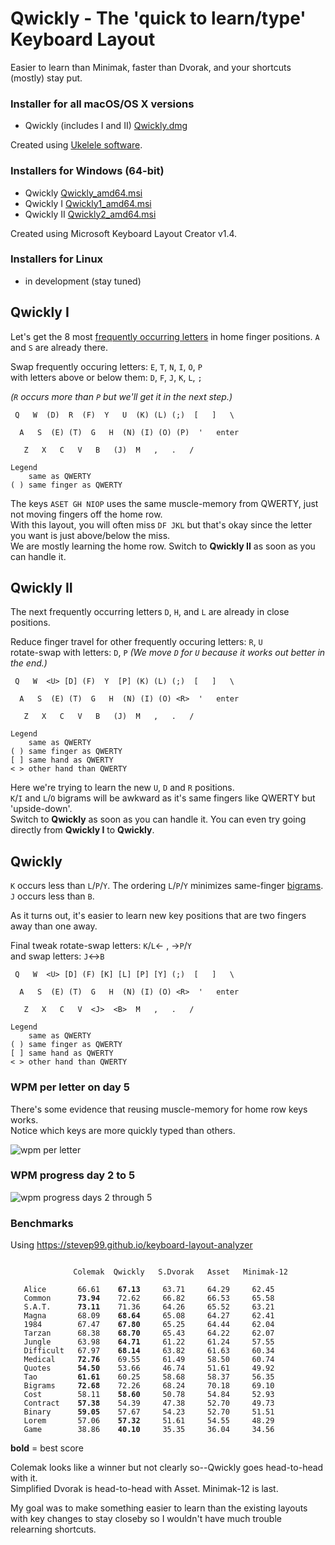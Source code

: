 # Qwickly - The 'quick to learn/type' Keyboard Layout

Easier to learn than Minimak, faster than Dvorak, and your shortcuts (mostly) stay put.

### Installer for all macOS/OS X versions
- Qwickly (includes I and II) [Qwickly.dmg](https://github.com/qwickly-org/Qwickly/releases/download/v1.0/Qwickly.dmg)

Created using [Ukelele software](https://software.sil.org/ukelele).

### Installers for Windows (64-bit)
- Qwickly [Qwickly_amd64.msi](https://github.com/qwickly-org/Qwickly/releases/download/v1.0/Qwickly_amd64.msi)
- Qwickly I [Qwickly1_amd64.msi](https://github.com/qwickly-org/Qwickly/releases/download/v1.0/Qwickly1_amd64.msi)
- Qwickly II [Qwickly2_amd64.msi](https://github.com/qwickly-org/Qwickly/releases/download/v1.0/Qwickly2_amd64.msi)

Created using Microsoft Keyboard Layout Creator v1.4.

### Installers for Linux
- in development (stay tuned)


## Qwickly I

Let's get the 8 most [frequently occurring letters](https://en.wikipedia.org/wiki/Letter_frequency) in home finger positions. `A` and `S` are already there.

Swap frequently occuring letters: `E`, `T`, `N`, `I`, `O`, `P`<br/>
with letters above or below them: `D`, `F`, `J`, `K`, `L`, `;`

*(`R` occurs more than `P` but we'll get it in the next step.)*
```
 Q   W  (D)  R  (F)  Y   U  (K) (L) (;)  [   ]   \

  A   S  (E) (T)  G   H  (N) (I) (O) (P)  '   enter

   Z   X   C   V   B   (J)  M   ,   .   /

Legend
    same as QWERTY
( ) same finger as QWERTY
```
The keys `ASET GH NIOP` uses the same muscle-memory from QWERTY, just not moving fingers off the home row.<br/>
With this layout, you will often miss `DF JKL` but that's okay since the letter you want is just above/below the miss.<br/>
We are mostly learning the home row. Switch to **Qwickly II** as soon as you can handle it.

## Qwickly II

The next frequently occurring letters `D`, `H`, and `L` are already in close positions.

Reduce finger travel for other frequently occuring letters: `R`, `U`<br/>
rotate-swap with letters: `D`, `P` *(We move `D` for `U` because it works out better in the end.)*
```
 Q   W  <U> [D] (F)  Y  [P] (K) (L) (;)  [   ]   \

  A   S  (E) (T)  G   H  (N) (I) (O) <R>  '   enter

   Z   X   C   V   B   (J)  M   ,   .   /

Legend
    same as QWERTY
( ) same finger as QWERTY
[ ] same hand as QWERTY
< > other hand than QWERTY
```

Here we're trying to learn the new `U`, `D` and `R` positions.<br/>
`K`/`I` and `L`/`O` bigrams will be awkward as it's same fingers like QWERTY but 'upside-down'.<br/>
Switch to **Qwickly** as soon as you can handle it. You can even try going directly from **Qwickly I** to **Qwickly**.

## Qwickly

`K` occurs less than `L`/`P`/`Y`. The ordering `L`/`P`/`Y` minimizes same-finger [bigrams](https://blogs.sas.com/content/iml/2014/09/26/bigrams.html).<br/>
`J` occurs less than `B`.

As it turns out, it's easier to learn new key positions that are two fingers away than one away.

Final tweak rotate-swap letters: `K`/`L`<- , ->`P`/`Y`<br/>
and swap letters: `J`<->`B`
```
 Q   W  <U> [D] (F) [K] [L] [P] [Y] (;)  [   ]   \

  A   S  (E) (T)  G   H  (N) (I) (O) <R>  '   enter

   Z   X   C   V  <J>  <B>  M   ,   .   /

Legend
    same as QWERTY
( ) same finger as QWERTY
[ ] same hand as QWERTY
< > other hand than QWERTY
```

### WPM per letter on day 5

There's some evidence that reusing muscle-memory for home row keys works.<br/>
Notice which keys are more quickly typed than others.

![wpm per letter](https://github.com/qwickly-org/Qwickly/blob/master/wpm-letters-day5.png)

### WPM progress day 2 to 5

![wpm progress days 2 through 5](https://github.com/qwickly-org/Qwickly/blob/master/wpm-days-2-5.png)


### Benchmarks

Using https://stevep99.github.io/keyboard-layout-analyzer
<pre><code>
              Colemak  Qwickly   S.Dvorak   Asset   Minimak-12

   Alice       66.61    <b>67.13</b>     63.71     64.29     62.45
   Common      <b>73.94</b>    72.62     66.82     66.53     65.58
   S.A.T.      <b>73.11</b>    71.36     64.26     65.52     63.21
   Magna       68.09    <b>68.64</b>     65.08     64.27     62.41
   1984        67.47    <b>67.80</b>     65.25     64.44     62.04
   Tarzan      68.38    <b>68.70</b>     65.43     64.22     62.07
   Jungle      63.98    <b>64.71</b>     61.22     61.24     57.55
   Difficult   67.97    <b>68.14</b>     63.82     61.63     60.34
   Medical     <b>72.76</b>    69.55     61.49     58.50     60.74
   Quotes      <b>54.50</b>    53.66     46.74     51.61     49.92
   Tao         <b>61.61</b>    60.25     58.68     58.37     56.35
   Bigrams     <b>72.68</b>    72.26     68.24     70.18     69.10
   Cost        58.11    <b>58.60</b>     50.78     54.84     52.93
   Contract    <b>57.38</b>    54.39     47.38     52.70     49.73
   Binary      <b>59.05</b>    57.67     54.23     52.70     51.51
   Lorem       57.06    <b>57.32</b>     51.61     54.55     48.29
   Game        38.86    <b>40.10</b>     35.35     36.04     34.56
</code></pre>
**bold** = best score

Colemak looks like a winner but not clearly so--Qwickly goes head-to-head with it.<br/>
Simplified Dvorak is head-to-head with Asset. Minimak-12 is last.

My goal was to make something easier to learn than the existing layouts with key changes to stay closeby so I wouldn't have much trouble relearning shortcuts.
